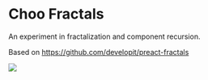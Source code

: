 # Choo Fractals

An experiment in fractalization and component recursion.

Based on https://github.com/developit/preact-fractals

![](/growing-pythagoras-tree.gif)
